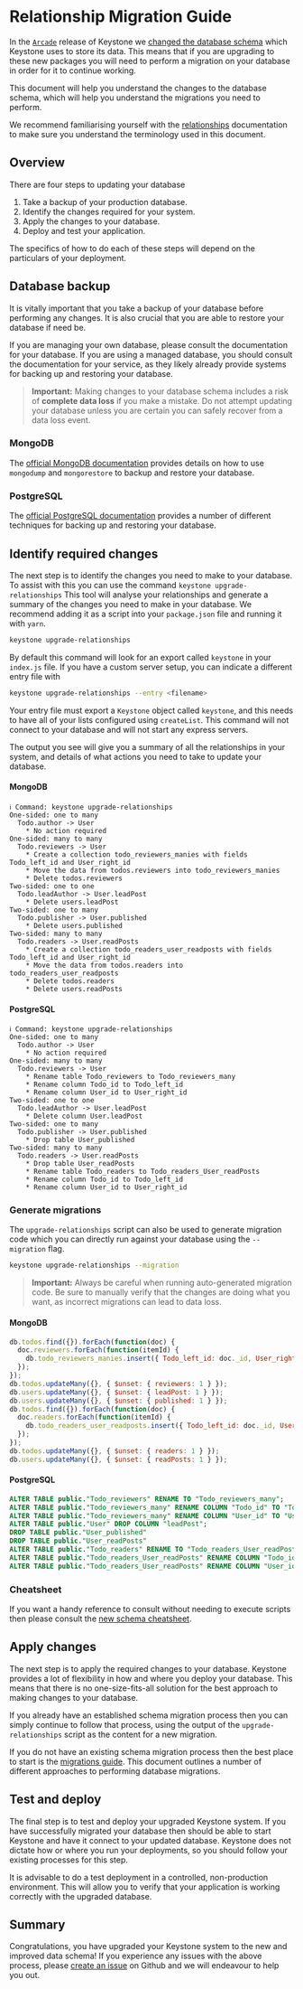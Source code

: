 <!--[meta]
section: guides
title: Relationship Migration Guide
[meta]-->

# Relationship Migration Guide

In the [`Arcade`](/docs/discussions/new-data-schema.md) release of Keystone we [changed the database schema](/docs/discussions/new-data-schema.md) which Keystone uses to store its data.
This means that if you are upgrading to these new packages you will need to perform a migration on your database in order for it to continue working.

This document will help you understand the changes to the database schema, which will help you understand the migrations you need to perform.

We recommend familiarising yourself with the [relationships](/docs/discussions/relationships.md) documentation to make sure you understand the terminology used in this document.

## Overview

There are four steps to updating your database

1. Take a backup of your production database.
2. Identify the changes required for your system.
3. Apply the changes to your database.
4. Deploy and test your application.

The specifics of how to do each of these steps will depend on the particulars of your deployment.

## Database backup

It is vitally important that you take a backup of your database before performing any changes.
It is also crucial that you are able to restore your database if need be.

If you are managing your own database, please consult the documentation for your database.
If you are using a managed database, you should consult the documentation for your service, as they likely already provide systems for backing up and restoring your database.

> **Important:** Making changes to your database schema includes a risk of **complete data loss** if you make a mistake. Do not attempt updating your database unless you are certain you can safely recover from a data loss event.

### MongoDB

The [official MongoDB documentation](https://docs.mongodb.com/manual/tutorial/backup-and-restore-tools/) provides details on how to use `mongodump` and `mongorestore` to backup and restore your database.

### PostgreSQL

The [official PostgreSQL documentation](https://www.postgresql.org/docs/12/backup.html) provides a number of different techniques for backing up and restoring your database.

## Identify required changes

The next step is to identify the changes you need to make to your database.
To assist with this you can use the command `keystone upgrade-relationships`
This tool will analyse your relationships and generate a summary of the changes you need to make in your database.
We recommend adding it as a script into your `package.json` file and running it with `yarn`.

```bash
keystone upgrade-relationships
```

By default this command will look for an export called `keystone` in your `index.js` file.
If you have a custom server setup, you can indicate a different entry file with

```bash
keystone upgrade-relationships --entry <filename>
```

Your entry file must export a `Keystone` object called `keystone`, and this needs to have all of your lists configured using `createList`.
This command will not connect to your database and will not start any express servers.

The output you see will give you a summary of all the relationships in your system, and details of what actions you need to take to update your database.

#### MongoDB

```shell title=Output showLanguage=false allowCopy=false
ℹ Command: keystone upgrade-relationships
One-sided: one to many
  Todo.author -> User
    * No action required
One-sided: many to many
  Todo.reviewers -> User
    * Create a collection todo_reviewers_manies with fields Todo_left_id and User_right_id
    * Move the data from todos.reviewers into todo_reviewers_manies
    * Delete todos.reviewers
Two-sided: one to one
  Todo.leadAuthor -> User.leadPost
    * Delete users.leadPost
Two-sided: one to many
  Todo.publisher -> User.published
    * Delete users.published
Two-sided: many to many
  Todo.readers -> User.readPosts
    * Create a collection todo_readers_user_readposts with fields Todo_left_id and User_right_id
    * Move the data from todos.readers into todo_readers_user_readposts
    * Delete todos.readers
    * Delete users.readPosts
```

#### PostgreSQL

```shell title=Output showLanguage=false allowCopy=false
ℹ Command: keystone upgrade-relationships
One-sided: one to many
  Todo.author -> User
    * No action required
One-sided: many to many
  Todo.reviewers -> User
    * Rename table Todo_reviewers to Todo_reviewers_many
    * Rename column Todo_id to Todo_left_id
    * Rename column User_id to User_right_id
Two-sided: one to one
  Todo.leadAuthor -> User.leadPost
    * Delete column User.leadPost
Two-sided: one to many
  Todo.publisher -> User.published
    * Drop table User_published
Two-sided: many to many
  Todo.readers -> User.readPosts
    * Drop table User_readPosts
    * Rename table Todo_readers to Todo_readers_User_readPosts
    * Rename column Todo_id to Todo_left_id
    * Rename column User_id to User_right_id
```

### Generate migrations

The `upgrade-relationships` script can also be used to generate migration code which you can directly run against your database using the `--migration` flag.

```bash
keystone upgrade-relationships --migration
```

> **Important:** Always be careful when running auto-generated migration code.
> Be sure to manually verify that the changes are doing what you want, as incorrect migrations can lead to data loss.

#### MongoDB

```javascript allowCopy=false showLanguage=false
db.todos.find({}).forEach(function(doc) {
  doc.reviewers.forEach(function(itemId) {
    db.todo_reviewers_manies.insert({ Todo_left_id: doc._id, User_right_id: itemId });
  });
});
db.todos.updateMany({}, { $unset: { reviewers: 1 } });
db.users.updateMany({}, { $unset: { leadPost: 1 } });
db.users.updateMany({}, { $unset: { published: 1 } });
db.todos.find({}).forEach(function(doc) {
  doc.readers.forEach(function(itemId) {
    db.todo_readers_user_readposts.insert({ Todo_left_id: doc._id, User_right_id: itemId });
  });
});
db.todos.updateMany({}, { $unset: { readers: 1 } });
db.users.updateMany({}, { $unset: { readPosts: 1 } });
```

#### PostgreSQL

```SQL allowCopy=false
ALTER TABLE public."Todo_reviewers" RENAME TO "Todo_reviewers_many";
ALTER TABLE public."Todo_reviewers_many" RENAME COLUMN "Todo_id" TO "Todo_left_id";
ALTER TABLE public."Todo_reviewers_many" RENAME COLUMN "User_id" TO "User_right_id";
ALTER TABLE public."User" DROP COLUMN "leadPost";
DROP TABLE public."User_published"
DROP TABLE public."User_readPosts"
ALTER TABLE public."Todo_readers" RENAME TO "Todo_readers_User_readPosts";
ALTER TABLE public."Todo_readers_User_readPosts" RENAME COLUMN "Todo_id" TO "Todo_left_id";
ALTER TABLE public."Todo_readers_User_readPosts" RENAME COLUMN "User_id" TO "User_right_id";
```

### Cheatsheet

If you want a handy reference to consult without needing to execute scripts then please consult the [new schema cheatsheet](/docs/guides/new-schema-cheatsheet.md).

## Apply changes

The next step is to apply the required changes to your database.
Keystone provides a lot of flexibility in how and where you deploy your database.
This means that there is no one-size-fits-all solution for the best approach to making changes to your database.

If you already have an established schema migration process then you can simply continue to follow that process, using the output of the `upgrade-relationships` script as the content for a new migration.

If you do not have an existing schema migration process then the best place to start is the [migrations guide](/docs/guides/migrations.md).
This document outlines a number of different approaches to performing database migrations.

## Test and deploy

The final step is to test and deploy your upgraded Keystone system.
If you have successfully migrated your database then should be able to start Keystone and have it connect to your updated database.
Keystone does not dictate how or where you run your deployments, so you should follow your existing processes for this step.

It is advisable to do a test deployment in a controlled, non-production environment.
This will allow you to verify that your application is working correctly with the upgraded database.

## Summary

Congratulations, you have upgraded your Keystone system to the new and improved data schema!
If you experience any issues with the above process, please [create an issue](https://github.com/keystonejs/keystone/issues) on Github and we will endeavour to help you out.
